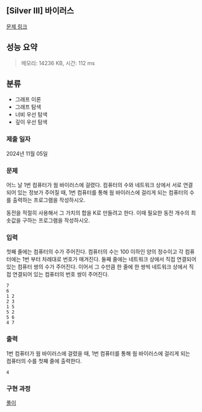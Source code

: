 ## [Silver III] 바이러스
[문제 링크](https://www.acmicpc.net/problem/2606)

## 성능 요약
> 메모리: 14236 KB, 시간: 112 ms

## 분류
- 그래프 이론
- 그래프 탐색
- 너비 우선 탐색
- 깊이 우선 탐색

### 제출 일자
2024년 11월 05일

### 문제
어느 날 1번 컴퓨터가 웜 바이러스에 걸렸다. 컴퓨터의 수와 네트워크 상에서 서로 연결되어 있는 정보가 주어질 때, 1번 컴퓨터를 통해 웜 바이러스에 걸리게 되는 컴퓨터의 수를 출력하는 프로그램을 작성하시오.

동전을 적절히 사용해서 그 가치의 합을 K로 만들려고 한다. 이때 필요한 동전 개수의 최솟값을 구하는 프로그램을 작성하시오.

### 입력
첫째 줄에는 컴퓨터의 수가 주어진다. 컴퓨터의 수는 100 이하인 양의 정수이고 각 컴퓨터에는 1번 부터 차례대로 번호가 매겨진다. 둘째 줄에는 네트워크 상에서 직접 연결되어 있는 컴퓨터 쌍의 수가 주어진다. 이어서 그 수만큼 한 줄에 한 쌍씩 네트워크 상에서 직접 연결되어 있는 컴퓨터의 번호 쌍이 주어진다.
```
7
6
1 2
2 3
1 5
5 2
5 6
4 7
```

### 출력
1번 컴퓨터가 웜 바이러스에 걸렸을 때, 1번 컴퓨터를 통해 웜 바이러스에 걸리게 되는 컴퓨터의 수를 첫째 줄에 출력한다.
```
4
```

### 구현 과정
[풀이](https://velog.io/@handmk/Java-2606%EB%B2%88-%EB%B0%94%EC%9D%B4%EB%9F%AC%EC%8A%A4)
